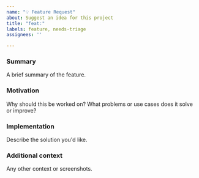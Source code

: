```yaml
---
name: "💡 Feature Request"
about: Suggest an idea for this project
title: "feat:"
labels: feature, needs-triage
assignees: ''

---
```


<!-- Please keep the summary to a paragraph or less. -->
### Summary

A brief summary of the feature.

### Motivation

Why should this be worked on? What problems or use cases does it solve or
improve?

<!-- A clear and concise description of what you want to happen. -->
### Implementation

Describe the solution you'd like.

### Additional context

Any other context or screenshots.
